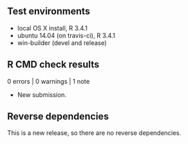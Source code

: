 ## Test environments

* local OS X install, R 3.4.1
* ubuntu 14.04 (on travis-ci), R 3.4.1
* win-builder (devel and release)

## R CMD check results

0 errors | 0 warnings | 1 note

* New submission.

## Reverse dependencies

This is a new release, so there are no reverse dependencies.
